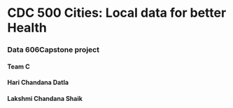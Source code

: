 # CDC 500 Cities: Local data for better Health
### Data 606Capstone project
#### Team C
#### Hari Chandana Datla
#### Lakshmi Chandana Shaik
